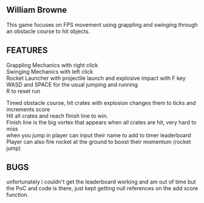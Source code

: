 William Browne
----------------------------------------
This game focuses on FPS movement using grappling and swinging through an obstacle course to hit objects.

FEATURES
--------------------------------
Grappling Mechanics with right click  
Swinging Mechanics with left click  
Rocket Launcher with projectile launch and explosive impact with F key  
WASD and SPACE for the usual jumping and running  
R to reset run  

Timed obstacle course, hit crates with explosion changes them to ticks and increments score  
Hit all crates and reach finish line to win.  
Finish line is the big vortex that appears when all crates are hit, very hard to miss  
when you jump in player can input their name to add to timer leaderboard  
Player can also fire rocket at the ground to boost their momentum (rocket jump)  

BUGS
----------------------------------------------
unfortunately i couldn't get the leaderboard working and am out of time but the PoC and code is there, 
just kept getting null references on the add score function.
